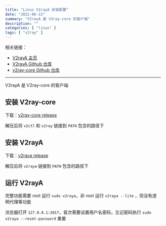 ```yaml
---
title: "Linux V2rayA 安装配置"
date: "2022-06-13"
summary: "V2rayA 是 V2ray-core 的客户端"
description: ""
categories: [ "linux" ]
tags: [ "v2ray" ]
---
```


相关链接：
- [V2rayA 主页](https://v2raya.org/)
- [V2rayA Github 仓库](https://github.com/v2rayA/v2rayA)
- [v2ray-core Github 仓库](https://github.com/v2fly/v2ray-core)


---

V2rayA 是 V2ray-core 的客户端

## 安装 V2ray-core

下载：[v2ray-core release](https://github.com/v2fly/v2ray-core/releases)

解压后将 `v2ctl` 和 `v2ray` 链接到 `PATH` 包含的路径下

## 安装 V2rayA

下载：[v2raya release](https://github.com/v2rayA/v2rayA/releases)

解压后将 `v2raya` 链接到 `PATH` 包含的路径下

## 运行 V2rayA

完整功能需要 root 运行 `sudo v2raya`，非 root 运行 `v2raya --lite` ，但没有透明代理等功能

浏览器打开 `127.0.0.1:2017`，首次需要设置用户名密码，忘记密码执行 `sudo v2raya --reset-password` 重置
